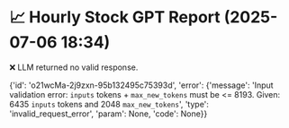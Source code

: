 # 📈 Hourly Stock GPT Report (2025-07-06 18:34)

❌ LLM returned no valid response.

{'id': 'o21wcMa-2j9zxn-95b132495c75393d', 'error': {'message': 'Input validation error: `inputs` tokens + `max_new_tokens` must be <= 8193. Given: 6435 `inputs` tokens and 2048 `max_new_tokens`', 'type': 'invalid_request_error', 'param': None, 'code': None}}